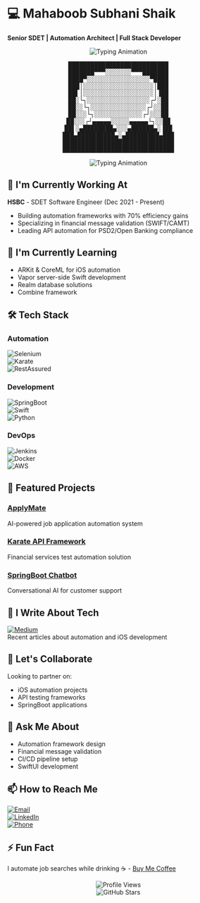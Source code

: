 # 💻 Mahaboob Subhani Shaik  
**Senior SDET | Automation Architect | Full Stack Developer**  
<div align="center">
  
<!-- Typing animation -->
<img src="https://readme-typing-svg.demolab.com?font=Fira+Code&pause=1000&color=22DDF7&width=600&lines=Building+Future+With+Automation;Saving+200+Hours+Monthly+With+AI;Transforming+Testing+With+Innovation" alt="Typing Animation">

<!-- Automation visualization -->
<pre>
███████████████████████████
███████▀▀▀░░░░░░░▀▀▀███████
████▀░░░░░░░░░░░░░░░░░▀████
███│░░░░░░░░░░░░░░░░░░░│███
██▌│░░░░░░░░░░░░░░░░░░░│▐██
██░└┐░░░░░░░░░░░░░░░░░┌┘░██
██░░└┐░░░░░░░░░░░░░░░┌┘░░██
██░░░└┐░░░░░░░░░░░░░┌┘░░░██
██░░░┌┘▄▄▄▄▄░░░░░▄▄▄▄▄└┐░░██
██▌░▄████████▄░░░▄██████▄░▐██
███▄██████████▄░▄█████████▄███
██████████████████████████████
██████████████████████████████
</pre>

</div>

<div align="center">
  <img src="https://readme-typing-svg.demolab.com?font=Fira+Code&pause=1000&color=22DDF7&width=435&lines=API+Automation+Expert;Web+Development+Pro;SpringBoot+Chatbot+Creator;Quality+Engineer" alt="Typing Animation">
</div>

## 🔭 I'm Currently Working At  
**HSBC** - SDET Software Engineer (Dec 2021 - Present)  
- Building automation frameworks with 70% efficiency gains  
- Specializing in financial message validation (SWIFT/CAMT)  
- Leading API automation for PSD2/Open Banking compliance  

## 🌱 I'm Currently Learning  
- ARKit & CoreML for iOS automation  
- Vapor server-side Swift development  
- Realm database solutions  
- Combine framework  

## 🛠️ Tech Stack  

### Automation  
![Selenium](https://img.shields.io/badge/-Selenium-43B02A?logo=selenium&logoColor=white)  
![Karate](https://img.shields.io/badge/-Karate-000000?logo=karate&logoColor=white)  
![RestAssured](https://img.shields.io/badge/-Rest_Assured-66CCFF?logo=rest-assured&logoColor=black)  

### Development  
![SpringBoot](https://img.shields.io/badge/-Spring_Boot-6DB33F?logo=spring-boot&logoColor=white)  
![Swift](https://img.shields.io/badge/-Swift-F05138?logo=swift&logoColor=white)  
![Python](https://img.shields.io/badge/-Python-3776AB?logo=python&logoColor=white)  

### DevOps  
![Jenkins](https://img.shields.io/badge/-Jenkins-D24939?logo=jenkins&logoColor=white)  
![Docker](https://img.shields.io/badge/-Docker-2496ED?logo=docker&logoColor=white)  
![AWS](https://img.shields.io/badge/-AWS-232F3E?logo=amazon-aws&logoColor=white)  

## 🚀 Featured Projects  

### [ApplyMate](https://github.com/Mrshaik-hub/ApplyMate)  
AI-powered job application automation system  

### [Karate API Framework](https://github.com/Mrshaik-hub/Karate-API-Tests)  
Financial services test automation solution  

### [SpringBoot Chatbot](https://github.com/Mrshaik-hub/Chatbot)  
Conversational AI for customer support  

## 📝 I Write About Tech  
[![Medium](https://img.shields.io/badge/-Medium-000000?logo=medium&logoColor=white)](your-medium-profile)  
Recent articles about automation and iOS development  

## 🤝 Let's Collaborate  
Looking to partner on:  
- iOS automation projects  
- API testing frameworks  
- SpringBoot applications  

## 💬 Ask Me About  
- Automation framework design  
- Financial message validation  
- CI/CD pipeline setup  
- SwiftUI development  

## 📫 How to Reach Me  
[![Email](https://img.shields.io/badge/-Email-D14836?logo=gmail&logoColor=white)](mailto:shaikmahaboobsubhani00@gmail.com)  
[![LinkedIn](https://img.shields.io/badge/-LinkedIn-0077B5?logo=linkedin&logoColor=white)](your-linkedin-url)  
[![Phone](https://img.shields.io/badge/-Phone-25D366?logo=whatsapp&logoColor=white)](tel:+917013058017)  

## ⚡ Fun Fact  
I automate job searches while drinking ☕ - [Buy Me Coffee](https://buymeacoffee.com/yourhandle)  

<div align="center">
  
![Profile Views](https://komarev.com/ghpvc/?username=Mrshaik-hub&color=blue&label=Profile+Views)  
![GitHub Stars](https://img.shields.io/github/stars/Mrshaik-hub?label=GitHub%20Stars)  

</div>
